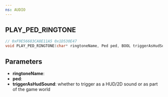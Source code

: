 ```yaml
---
ns: AUDIO
---
```

## PLAY_PED_RINGTONE

```c
// 0xF9E56683CA8E11A5 0x1D530E47
void PLAY_PED_RINGTONE(char* ringtoneName, Ped ped, BOOL triggerAsHudSound);
```

## Parameters
* **ringtoneName**:
* **ped**:
* **triggerAsHudSound**: whether to trigger as a HUD/2D sound or as part of the game world

